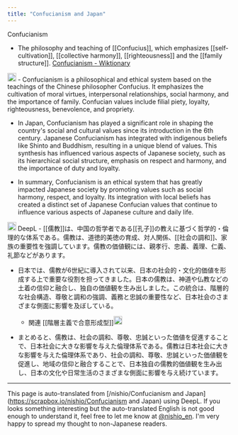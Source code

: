 ```yaml
---
title: "Confucianism and Japan"
---
```


Confucianism
- The philosophy and teaching of [[Confucius]], which emphasizes [[self-cultivation]], [[collective harmony]], [[righteousness]] and the [[family structure]]. [Confucianism - Wiktionary](https://en.wiktionary.org/wiki/Confucianism)



<img src='https://scrapbox.io/api/pages/nishio-en/gpt-4/icon' alt='gpt-4.icon' height="19.5"/>
- Confucianism is a philosophical and ethical system based on the teachings of the Chinese philosopher Confucius. It emphasizes the cultivation of moral virtues, interpersonal relationships, social harmony, and the importance of family. Confucian values include filial piety, loyalty, righteousness, benevolence, and propriety.

- In Japan, Confucianism has played a significant role in shaping the country's social and cultural values since its introduction in the 6th century. Japanese Confucianism has integrated with indigenous beliefs like Shinto and Buddhism, resulting in a unique blend of values. This synthesis has influenced various aspects of Japanese society, such as its hierarchical social structure, emphasis on respect and harmony, and the importance of duty and loyalty.

- In summary, Confucianism is an ethical system that has greatly impacted Japanese society by promoting values such as social harmony, respect, and loyalty. Its integration with local beliefs has created a distinct set of Japanese Confucian values that continue to influence various aspects of Japanese culture and daily life.

<img src='https://scrapbox.io/api/pages/nishio-en/enjabelow/icon' alt='enjabelow.icon' height="19.5"/>
DeepL
- [[儒教]]は、中国の哲学者である[[孔子]]の教えに基づく哲学的・倫理的な体系である。儒教は、道徳的美徳の育成、対人関係、[[社会の調和]]、家族の重要性を強調しています。儒教の価値観には、親孝行、忠義、義理、仁義、礼節などがあります。

- 日本では、儒教が6世紀に導入されて以来、日本の社会的・文化的価値を形成する上で重要な役割を担ってきました。日本の儒教は、神道や仏教などの土着の信仰と融合し、独自の価値観を生み出しました。この統合は、階層的な社会構造、尊敬と調和の強調、義務と忠誠の重要性など、日本社会のさまざまな側面に影響を及ぼしている。
    - 関連 [[階層主義で合意形成型]]<img src='https://scrapbox.io/api/pages/nishio-en/nishio/icon' alt='nishio.icon' height="19.5"/>

- まとめると、儒教は、社会の調和、尊敬、忠誠といった価値を促進することで、日本社会に大きな影響を与えた倫理体系である。儒教は日本社会に大きな影響を与えた倫理体系であり、社会の調和、尊敬、忠誠といった価値観を促進し、地域の信仰と融合することで、日本独自の儒教的価値観を生み出し、日本の文化や日常生活のさまざまな側面に影響を与え続けています。

---
This page is auto-translated from [/nishio/Confucianism and Japan](https://scrapbox.io/nishio/Confucianism and Japan) using DeepL. If you looks something interesting but the auto-translated English is not good enough to understand it, feel free to let me know at [@nishio_en](https://twitter.com/nishio_en). I'm very happy to spread my thought to non-Japanese readers.